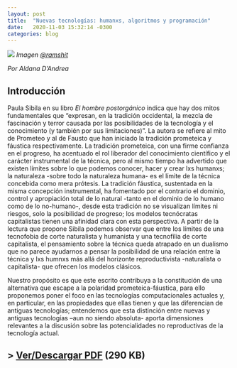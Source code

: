 ```yaml
---
layout: post
title:  "Nuevas tecnologías: humanxs, algoritmos y programación"
date:   2020-11-03 15:32:14 -0300
categories: blog
---
```


![](/img/2020-11-03/rmshet-scaled.jpg)
*Imagen [@ramshit](https://lbry.tv/@ramshit:8)*

*Por Aldana D’Andrea*

## Introducción

Paula Sibila en su libro *El hombre postorgánico* indica que hay dos mitos fundamentales que “expresan, en la tradición occidental, la mezcla de fascinación y terror causada por las posibilidades de la tecnología y el conocimiento (y también por sus limitaciones)”. La autora se refiere al mito de Prometeo y al de Fausto que han iniciado la tradición prometeica y fáustica respectivamente. La tradición prometeica, con una firme confianza en el progreso, ha acentuado el rol liberador del conocimiento científico y el carácter instrumental de la técnica, pero al mismo tiempo ha advertido que existen límites sobre lo que podemos conocer, hacer y crear lxs humanxs; la naturaleza -sobre todo la naturaleza humana- es el límite de la técnica concebida como mera prótesis. La tradición fáustica, sustentada en la misma concepción instrumental, ha fomentado por el contrario el dominio, control y apropiación total de lo natural -tanto en el dominio de lo humano como de lo no-humano-, desde esta tradición no se visualizan límites ni riesgos, solo la posibilidad de progreso; los modelos tecnócratas capitalistas tienen una afinidad clara con esta perspectiva. A partir de la lectura que propone Sibila podemos observar que entre los límites de una tecnofobia de corte naturalista y humanista y una tecnofilia de corte capitalista, el pensamiento sobre la técnica queda atrapado en un dualismo que no parece ayudarnos a pensar la posibilidad de una relación entre la técnica y lxs humnxs más allá del horizonte reproductivista -naturalista o capitalista- que ofrecen los modelos clásicos.

Nuestro propósito es que este escrito contribuya a la constitución de una alternativa que escape a la polaridad prometeica-fáustica, para ello proponemos poner el foco en las tecnologías computacionales actuales y, en particular, en las propiedades que ellas tienen y que las diferencian de antiguas tecnologías; entendemos que esta distinción entre nuevas y antiguas tecnologías –aun no siendo absoluta- aporta dimensiones relevantes a la discusión sobre las potencialidades no reproductivas de la tecnología actual.

## > [Ver/Descargar PDF](/media/DAndrea-Nuevas-tecnologías-humanxs-algoritmos-y-programación.pdf) (290 KB)
